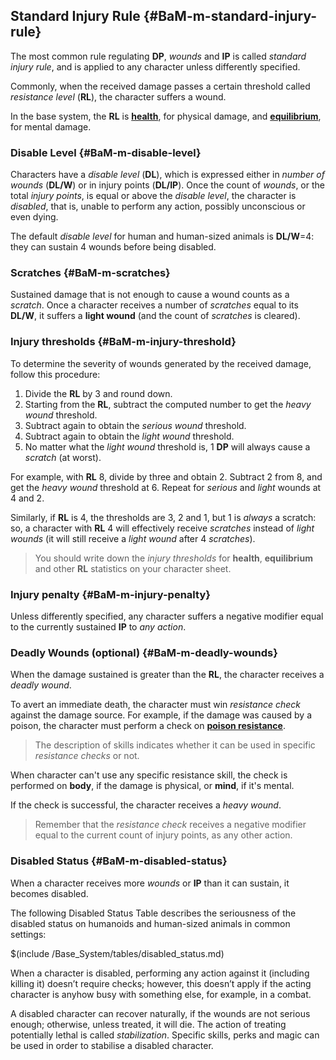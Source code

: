 ## Standard Injury Rule {#BaM-m-standard-injury-rule}

The most common rule regulating **DP**, _wounds_ and **IP** is called
_standard injury rule_, and is applied to any character unless differently
specified.

Commonly, when the received damage passes a certain threshold called
_resistance level_ (**RL**), the character suffers a wound.

In the base system, the **RL** is [__health__](#BaM-c-health), for physical damage, 
and [__equilibrium__](#BaM-c-equilibrium),  for mental damage.

### Disable Level {#BaM-m-disable-level}

Characters have a _disable level_ (**DL**), which is expressed either
in _number of wounds_ (**DL/W**) or in injury points (**DL/IP**). Once the
count of _wounds_, or the total _injury points_, is equal or above the
_disable level_, the character is _disabled_, that is, unable to perform
any action, possibly unconscious or even dying.

The default _disable level_ for human and human-sized animals is __DL/W__=4:
they can sustain 4 wounds before being disabled.

### Scratches {#BaM-m-scratches}

Sustained damage that is not enough to cause a wound counts as a _scratch_.
Once a character receives a number of _scratches_ equal to its __DL/W__,
it suffers a __light wound__ (and the count of _scratches_ is cleared).

### Injury thresholds {#BaM-m-injury-threshold}

To determine the severity of wounds generated by the received damage, follow
this procedure:

1. Divide the **RL** by 3 and round down.
2. Starting from the **RL**, subtract the computed number to get the
   _heavy wound_ threshold.
3. Subtract again to obtain the _serious wound_ threshold.
4. Subtract again to obtain the _light wound_ threshold.
5. No matter what the _light wound_ threshold is, 1 **DP** will always cause
   a _scratch_ (at worst).

For example, with **RL** 8, divide by three and obtain 2. Subtract 2 from 8,
and get the _heavy wound_ threshold at 6. Repeat for _serious_ and _light_
wounds at 4 and 2.

Similarly, if **RL** is 4, the thresholds are 3, 2 and 1, but 1 is *always* a
scratch: so, a character with **RL** 4 will effectively receive _scratches_
instead of _light wounds_ (it will still receive a _light wound_ after 4
_scratches_).

> You should write down the _injury thresholds_ for __health__, __equilibrium__
and other **RL** statistics on your character sheet.

### Injury penalty {#BaM-m-injury-penalty}

Unless differently specified, any character suffers a negative modifier
equal to the currently sustained **IP** to _any action_.

### Deadly Wounds (optional) {#BaM-m-deadly-wounds}

When the damage sustained is greater than the **RL**, the character receives a
_deadly wound_.

To avert an immediate death, the character must win _resistance check_ against
the damage source. For example, if the damage was
caused by a poison, the character must perform a check on
[__poison resistance__](#BaM-s-poison-resistance).

> The description of skills indicates whether it can be used in specific
_resistance checks_ or not.

When character can't use any specific resistance skill, the check is performed
on __body__, if the damage is physical, or __mind__, if it's mental.

If the check is successful, the character receives a _heavy wound_.

> Remember that the _resistance check_ receives a negative modifier equal
to the current count of injury points, as any other action.


### Disabled Status {#BaM-m-disabled-status}

When a character receives more _wounds_ or **IP** than it can sustain,
it becomes disabled.

The following Disabled Status Table describes the seriousness of the disabled
status on humanoids and human-sized animals in common settings:

$(include /Base_System/tables/disabled_status.md)

When a character is disabled, performing any action against it (including
killing it) doesn’t require checks; however, this doesn’t apply if the acting
character is anyhow busy with something else, for example, in a combat.

A disabled character can recover naturally, if the wounds are not serious
enough; otherwise, unless treated, it will die.
The action of treating potentially lethal is called _stabilization_.
Specific skills, perks and magic
can be used in order to stabilise a disabled character.

